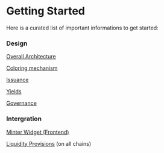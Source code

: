 # Getting Started

Here is a curated list of important informations to get started:&#x20;

### Design

[Overall Architecture](../design/architecture.md)

[Coloring mechanism](../design/coloring.md)

[Issuance](../design/usdv-issuance.md)

[Yields](../design/yield-distribution.md)

[Governance](../design/governance/)

### Intergration

[Minter Widget (Frontend)](../testnet/minter.md)

[Liquidity Provisions](liquidity-provision.md) (on all chains)

